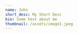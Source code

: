 ```yaml
---
name: John
short_desc: My Short Desc
bio: Some text about me
thumbnail: /assets/image1.jpeg
---
```


